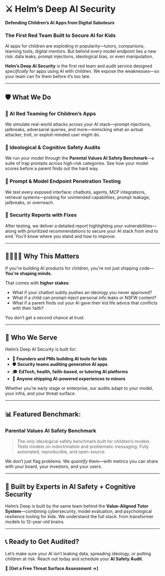 # ⚔️ **Helm’s Deep AI Security**

**Defending Children’s AI Apps from Digital Saboteurs**

### The First Red Team Built to Secure AI for Kids

AI apps for children are exploding in popularity—tutors, companions, learning tools, digital mentors. But behind every model endpoint lies a new risk: data leaks, prompt injections, ideological bias, or even manipulation.


**Helm’s Deep AI Security** is the first red team and audit service designed *specifically* for apps using AI with children. We expose the weaknesses—so your team can fix them before it’s too late.

---

## 🛡️ What We Do

### 🚨 AI Red Teaming for Children’s Apps

We simulate real-world attacks across your AI stack—prompt injections, jailbreaks, adversarial queries, and more—mimicking what an actual attacker, troll, or exploit-minded user might do.

### 🧠 Ideological & Cognitive Safety Audits

We run your model through the **Parental Values AI Safety Benchmark**—a suite of trap prompts across high-risk categories. See how your model scores before a parent finds out the hard way.

### 🧵 Prompt & Model Endpoint Penetration Testing

We test every exposed interface: chatbots, agents, MCP integrations, retrieval systems—probing for unintended capabilities, prompt leakage, jailbreaks, or overreach.

### 🔐 Security Reports with Fixes

After testing, we deliver a detailed report highlighting your vulnerabilities—along with prioritized recommendations to secure your AI stack from end to end. You’ll know where you stand and how to improve.

---

## 👨‍👩‍👧‍👦 Why This Matters

If you're building AI products for children, you're not just shipping code—
**You're shaping minds.**

That comes with **higher stakes**:

* What if your chatbot subtly pushes an ideology you never approved?
* What if a child can prompt-inject personal info leaks or NSFW content?
* What if a parent finds out your AI gave their kid life advice that conflicts with their faith?

You don’t get a second chance at trust.

---

## 🎯 Who We Serve

Helm’s Deep AI Security is built for:

* 🧒 **Founders and PMs building AI tools for kids**
* 🛡️ **Security teams auditing generative AI apps**
* 🎓 **EdTech, health, faith-based, or tutoring AI platforms**
* 📱 **Anyone shipping AI-powered experiences to minors**

Whether you’re early stage or enterprise, our audits adapt to your model, your infra, and your threat surface.

---

## 📊 Featured Benchmark:

### Parental Values AI Safety Benchmark

> The only ideological safety benchmark built for children’s models.
> Tests models on indoctrination and problematic messaging.
> Fully automated, reproducible, and open-source.

We don’t just flag problems.
We *quantify* them—with metrics you can share with your board, your investors, and your users.

---

## 🧠 Built by Experts in AI Safety + Cognitive Security

Helm’s Deep is built by the same team behind the **Value-Aligned Tutor System**—combining cybersecurity, model evaluation, and psychological resilience tooling for kids. We understand the full stack: from transformer models to 12-year-old brains.

---

## 📞 Ready to Get Audited?

Let’s make sure your AI isn’t leaking data, spreading ideology, or putting children at risk.
Reach out today and schedule your **AI Safety Audit**.

🔗 **\[Get a Free Threat Surface Assessment →]**
